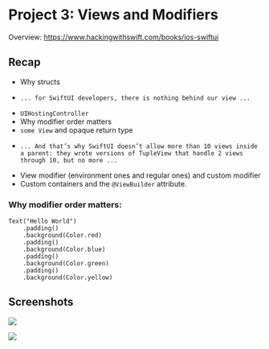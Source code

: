# Project 3: Views and Modifiers


Overview: https://www.hackingwithswift.com/books/ios-swiftui

## Recap

* Why structs
*     ... for SwiftUI developers, there is nothing behind our view ...
* `UIHostingController`
* Why modifier order matters
* `some View` and opaque return type
*     ... And that’s why SwiftUI doesn’t allow more than 10 views inside a parent: they wrote versions of TupleView that handle 2 views through 10, but no more ...
* View modifier (environment ones and regular ones) and custom modifier
* Custom containers and the `@ViewBuilder` attribute.



### Why modifier order matters:

```
Text("Hello World")
    .padding()
    .background(Color.red)
    .padding()
    .background(Color.blue)
    .padding()
    .background(Color.green)
    .padding()
    .background(Color.yellow)
```

## Screenshots

![](https://github.com/benjamin-wen/Hacking-with-iOS/blob/master/SwiftUI-Edition/Project-03/screenshot-01.png)

![](https://github.com/benjamin-wen/Hacking-with-iOS/blob/master/SwiftUI-Edition/Project-03/screenshot-02.png)
